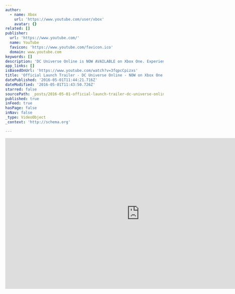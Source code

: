 ```yaml
---
author:
  - name: Xbox
    url: 'https://www.youtube.com/user/xbox'
    avatar: {}
related: []
publisher:
  url: 'https://www.youtube.com/'
  name: YouTube
  favicon: 'https://www.youtube.com/favicon.ico'
  domain: www.youtube.com
keywords: []
description: 'DC Universe Online is NOW AVAILABLE on Xbox One. Experience the only MMO set in the DC Universe. Create your own hero or villain today and fight alongside and against legendary characters in the DC Universe. Experience visceral combat where you control every blow. DOWNLOAD NOW: http://www.xbox.com/en-us/games/dc-universe-online'
app_links: []
isBasedOnUrl: 'https://www.youtube.com/watch?v=3fqpcCpizxs'
title: 'Official Launch Trailer - DC Universe Online - NOW on Xbox One!'
datePublished: '2016-05-01T11:44:21.716Z'
dateModified: '2016-05-01T11:43:50.726Z'
starred: false
sourcePath: _posts/2016-05-01-official-launch-trailer-dc-universe-online-now-on-xbox-o.md
published: true
inFeed: true
hasPage: false
inNav: false
_type: VideoObject
_context: 'http://schema.org'

---
```

<iframe src="https://cdn.embedly.com/widgets/media.html?src=https%3A%2F%2Fwww.youtube.com%2Fembed%2F3fqpcCpizxs%3Ffeature%3Doembed&amp;url=https%3A%2F%2Fwww.youtube.com%2Fwatch%3Fv%3D3fqpcCpizxs&amp;image=https%3A%2F%2Fi.ytimg.com%2Fvi%2F3fqpcCpizxs%2Fhqdefault.jpg&amp;key=b7d04c9b404c499eba89ee7072e1c4f7&amp;type=text%2Fhtml&amp;schema=youtube" width="854" height="480" scrolling="no" frameborder="0" allowfullscreen="" style=""></iframe>